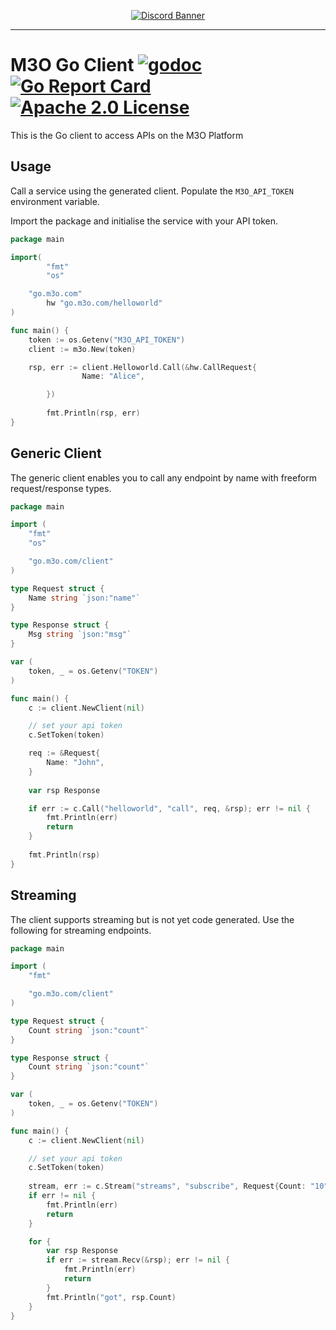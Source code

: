 <p align="center">
	<a href="https://discord.gg/TBR9bRjd6Z">
		<img src="https://discordapp.com/api/guilds/861917584437805127/widget.png?style=banner2" alt="Discord Banner"/>
	</a>
</p>

---

# M3O Go Client [![godoc](https://godoc.org/github.com/m3o/m3o-go?status.svg)](https://godoc.org/github.com/m3o/m3o-go) [![Go Report Card](https://goreportcard.com/badge/github.com/m3o/m3o-go)](https://goreportcard.com/report/github.com/m3o/m3o-go) [![Apache 2.0 License](https://img.shields.io/github/license/m3o/m3o-go)](https://github.com/m3o/m3o-go/blob/master/LICENSE)

This is the Go client to access APIs on the M3O Platform

## Usage

Call a service using the generated client. Populate the `M3O_API_TOKEN` environment variable. 

Import the package and initialise the service with your API token.

```go
package main

import(
        "fmt"
        "os"

	"go.m3o.com"
        hw "go.m3o.com/helloworld"
)

func main() {
	token := os.Getenv("M3O_API_TOKEN")
	client := m3o.New(token)

	rsp, err := client.Helloworld.Call(&hw.CallRequest{
                Name: "Alice",

        })
	
        fmt.Println(rsp, err)
}
```

## Generic Client

The generic client enables you to call any endpoint by name with freeform request/response types.

```go
package main

import (
    "fmt"
    "os"

    "go.m3o.com/client"
)

type Request struct {
	Name string `json:"name"`
}

type Response struct {
	Msg string `json:"msg"`
}

var (
	token, _ = os.Getenv("TOKEN")
)

func main() {
	c := client.NewClient(nil)

	// set your api token
	c.SetToken(token)

   	req := &Request{
		Name: "John",
	}
	
	var rsp Response

	if err := c.Call("helloworld", "call", req, &rsp); err != nil {
		fmt.Println(err)
		return
	}
	
	fmt.Println(rsp)
}
```

## Streaming

The client supports streaming but is not yet code generated. Use the following for streaming endpoints.
 
```go
package main

import (
	"fmt"

	"go.m3o.com/client"
)

type Request struct {
	Count string `json:"count"`
}

type Response struct {
	Count string `json:"count"`
}

var (
	token, _ = os.Getenv("TOKEN")
)

func main() {
	c := client.NewClient(nil)

	// set your api token
	c.SetToken(token)
	
	stream, err := c.Stream("streams", "subscribe", Request{Count: "10"})
	if err != nil {
		fmt.Println(err)
		return
	}

	for {
		var rsp Response
		if err := stream.Recv(&rsp); err != nil {
			fmt.Println(err)
			return
		}
		fmt.Println("got", rsp.Count)
	}
}
```
